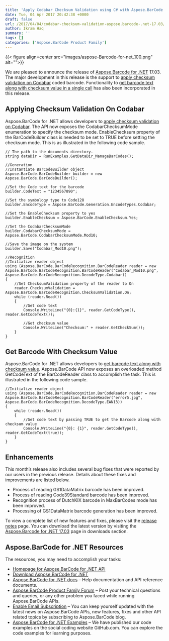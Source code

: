 ```yaml
---
title: 'Apply Codabar Checksum Validation using C# with Aspose.BarCode for .NET 17.03'
date: Tue, 04 Apr 2017 20:42:38 +0000
draft: false
url: /2017/04/04/codabar-checksum-validation-aspose.barcode-.net-17.03/
author: Ikram Haq
summary: ''
tags: []
categories: ['Aspose.BarCode Product Family']
---
```




{{< figure align=center src="images/aspose-Barcode-for-net_100.png" alt="">}}


We are pleased to announce the release of [Aspose.Barcode for .NET][1] 17.03. The major development in this release is the support to [apply checksum validation on Codabar][2] coded barcode. Functionality to [get barcode text along with checksum value in a single call][3] has also been incorporated in this release.

## Applying Checksum Validation On Codabar

Aspose.BarCode for .NET allows developers to [apply checksum validation on Codabar][4]. The API now exposes the CodabarChecksumMode enumeration to specify the checksum mode. EnableChecksum property of the BarCodeBuilder class is needed to be set to TRUE before setting the checksum mode. This is as illustrated in the following code sample.

```
// The path to the documents directory.
string dataDir = RunExamples.GetDataDir_ManageBarCodes();

//Generation
//Instantiate BarCodeBuilder object
Aspose.BarCode.BarCodeBuilder builder = new Aspose.BarCode.BarCodeBuilder();

//Set the Code text for the barcode
builder.CodeText = "1234567890";

//Set the symbology type to Code128
builder.EncodeType = Aspose.BarCode.Generation.EncodeTypes.Codabar;

//Set the EnableChecksum property to yes
builder.EnableChecksum = Aspose.BarCode.EnableChecksum.Yes;

//Set the CodabarChecksumMode
builder.CodabarChecksumMode = Aspose.BarCode.CodabarChecksumMode.Mod10;

//Save the image on the system
builder.Save("Codabar_Mod10.png");

//Recognition
//Initialize reader object
using (Aspose.BarCode.BarCodeRecognition.BarCodeReader reader = new Aspose.BarCode.BarCodeRecognition.BarCodeReader("Codabar_Mod10.png", Aspose.BarCode.BarCodeRecognition.DecodeType.Codabar))
{
    //Set ChecksumValidation property of the reader to On
    reader.ChecksumValidation = Aspose.BarCode.BarCodeRecognition.ChecksumValidation.On;
    while (reader.Read())
    {
        //Get code text
        Console.WriteLine("{0}:{1}", reader.GetCodeType(), reader.GetCodeText());

        //Get checksum value
        Console.WriteLine("Checksum:" + reader.GetCheckSum());
    }
}
```

## Get Barcode With Checksum Value

Aspose.BarCode for .NET allows developers to [get barcode text along with checksum value][5]. Aspose.BarCode API now exposes an overloaded method GetCodeText of the BarCodeReader class to accomplish the task. This is illustrated in the following code sample.

```
//Initialize reader object
using (Aspose.BarCode.BarCodeRecognition.BarCodeReader reader = new Aspose.BarCode.BarCodeRecognition.BarCodeReader("error5.jpg", Aspose.BarCode.BarCodeRecognition.DecodeType.EAN13))
{
    while (reader.Read())
    {
        //Get code text by passing TRUE to get the Barcode along with checksum value
        Console.WriteLine("{0}: {1}", reader.GetCodeType(), reader.GetCodeText(true));
    }
}
```

## Enhancements

This month’s release also includes several bug fixes that were reported by our users in the previous release. Details about these fixes and improvements are listed below.

*   Process of reading GS1DataMatrix barcode has been improved.
*   Process of reading Code39Standard barcode has been improved.
*   Recognition process of DutchKIX barcode in MaxBarCodes mode has been improved.
*   Processing of GS1DataMatrix barcode generation has been improved.

To view a complete list of new features and fixes, please visit the [release notes][6] page. You can download the latest version by visiting the [Aspose.Barcode for .NET 17.03][7] page in downloads section.

## Aspose.BarCode for .NET Resources

The resources, you may need to accomplish your tasks:

*   [Homepage for Aspose.BarCode for .NET API][8]
*   [Download Aspose.BarCode for .NET][9]
*   [Aspose.BarCode for .NET docs][10] – Help documentation and API reference documents.
*   [Aspose.BarCode Product Family Forum][11] – Post your technical questions and queries, or any other problem you faced while running Aspose.BarCode APIs.
*   [Enable Email Subscription][12] – You can keep yourself updated with the latest news on Aspose.BarCode APIs, new features, fixes and other API related topics by subscribing to Aspose.BarCode blog.
*   [Aspose.BarCode for .NET Examples][13] – We have published our code examples on the social coding website GitHub.com. You can explore the code examples for learning purposes.




[1]: https://products.aspose.com/barcode/net
[2]: https://docs.aspose.com/barcode/net/use-checksum-and-supplement-data/#applying-checksum-validation-on-codabar
[3]: https://docs.aspose.com/barcode/net/use-checksum-and-supplement-data/#get-barcode-with-checksum-value
[4]: https://docs.aspose.com/barcode/net/use-checksum-and-supplement-data/#applying-checksum-validation-on-codabar
[5]: https://docs.aspose.com/barcode/net/use-checksum-and-supplement-data/#get-barcode-with-checksum-value
[6]: https://docs.aspose.com/barcode/net/aspose-barcode-for-net-17-03-release-notes/
[7]: https://downloads.aspose.com/barcode/net
[8]: https://products.aspose.com/barcode/net/
[9]: https://downloads.aspose.com/barcode/net
[10]: https://docs.aspose.com/barcode/net/
[11]: https://forum.aspose.com/c/barcode
[12]: https://blog.aspose.com/
[13]: https://github.com/aspose-barcode/Aspose.BarCode-for-.NET




